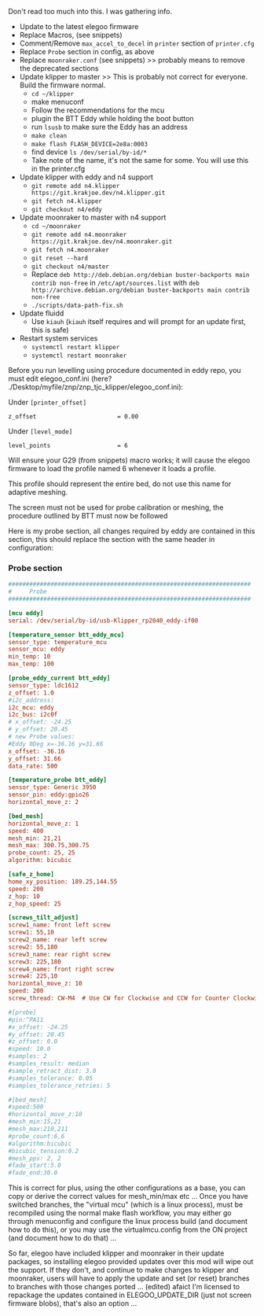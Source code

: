 Don't read too much into this. I was gathering info.

- Update to the latest elegoo firmware
- Replace Macros, (see snippets)
- Comment/Remove `max_accel_to_decel` in `printer` section of `printer.cfg`
- Replace `Probe` section in config, as above
- Replace `moonraker.conf` (see snippets) >> probably means to remove the deprecated sections
- Update klipper to master >> This is probably not correct for everyone. Build the firmware normal.
  - `cd ~/klipper`
  - make menuconf
  - Follow the recommendations for the mcu
  - plugin the BTT Eddy while holding the boot button
  - run `lsusb` to make sure the Eddy has an address
  - `make clean`
  - `make flash FLASH_DEVICE=2e8a:0003`
  - find device `ls /dev/serial/by-id/*`
  - Take note of the name, it's not the same for some. You will use this in the printer.cfg
- Update klipper with eddy and n4 support
  - `git remote add n4.klipper https://git.krakjoe.dev/n4.klipper.git`
  - `git fetch n4.klipper`
  - `git checkout n4/eddy`
- Update moonraker to master with n4 support
  - `cd ~/moonraker`
  - `git remote add n4.moonraker https://git.krakjoe.dev/n4.moonraker.git`
  - `git fetch n4.moonraker`
  - `git reset --hard`
  - `git checkout n4/master`
  - Replace `deb http://deb.debian.org/debian buster-backports main contrib non-free` in `/etc/apt/sources.list` with `deb http://archive.debian.org/debian buster-backports main contrib non-free`
  - `./scripts/data-path-fix.sh`
- Update fluidd
  - Use `kiauh` (`kiauh` itself requires and will prompt for an update first, this is safe)
- Restart system services
  - `systemctl restart klipper`
  - `systemctl restart moonraker`

Before you run levelling using procedure documented in eddy repo, you must edit elegoo_conf.ini (here? ./Desktop/myfile/znp/znp_tjc_klipper/elegoo_conf.ini):

Under `[printer_offset]`
```
z_offset                       = 0.00
```
Under `[level_mode]`
```
level_points                   = 6
```

Will ensure your G29 (from snippets) macro works; it will cause the elegoo firmware to load the profile named 6 whenever it loads a profile.

This profile should represent the entire bed, do not use this name for adaptive meshing.

The screen must not be used for probe calibration or meshing, the procedure outlined by BTT must now be followed

Here is my probe section, all changes required by eddy are contained in this section, this should replace the section with the same header in configuration:

### Probe section

 ```ini
#####################################################################
#     Probe
#####################################################################

[mcu eddy]
serial: /dev/serial/by-id/usb-Klipper_rp2040_eddy-if00

[temperature_sensor btt_eddy_mcu]
sensor_type: temperature_mcu
sensor_mcu: eddy
min_temp: 10
max_temp: 100

[probe_eddy_current btt_eddy]
sensor_type: ldc1612
z_offset: 1.0
#i2c_address:
i2c_mcu: eddy
i2c_bus: i2c0f
# x_offset: -24.25
# y_offset: 20.45
# new Probe values:
#Eddy 0Deg x=-36.16 y=31.66
x_offset: -36.16
y_offset: 31.66
data_rate: 500

[temperature_probe btt_eddy]
sensor_type: Generic 3950
sensor_pin: eddy:gpio26
horizontal_move_z: 2

[bed_mesh]
horizontal_move_z: 1
speed: 400
mesh_min: 21,21
mesh_max: 300.75,300.75
probe_count: 25, 25
algorithm: bicubic

[safe_z_home]
home_xy_position: 189.25,144.55 
speed: 200
z_hop: 10                 
z_hop_speed: 25

[screws_tilt_adjust]
screw1_name: front left screw
screw1: 55,10
screw2_name: rear left screw
screw2: 55,180
screw3_name: rear right screw
screw3: 225,180
screw4_name: front right screw
screw4: 225,10
horizontal_move_z: 10
speed: 200
screw_thread: CW-M4  # Use CW for Clockwise and CCW for Counter Clockwise

#[probe]
#pin:^PA11
#x_offset: -24.25
#y_offset: 20.45
#z_offset: 0.0
#speed: 10.0
#samples: 2
#samples_result: median
#sample_retract_dist: 3.0
#samples_tolerance: 0.05
#samples_tolerance_retries: 5

#[bed_mesh]
#speed:500                
#horizontal_move_z:10     
#mesh_min:15,21           
#mesh_max:210,211        
#probe_count:6,6          
#algorithm:bicubic
#bicubic_tension:0.2
#mesh_pps: 2, 2   
#fade_start:5.0
#fade_end:30.0  
```
This is correct for plus, using the other configurations as a base, you can copy or derive the correct values for mesh_min/max etc ...
Once you have switched branches, the "virtual mcu" (which is a linux process), must be recompiled using the normal make flash workflow, you may either go through menuconfig and configure the linux process build (and document how to do this), or you may use the virtualmcu.config from the ON project (and document how to do that) ...

So far, elegoo have included klipper and moonraker in their update packages, so installing elegoo provided updates over this mod will wipe out the support.
If they don't, and continue to make changes to klipper and moonraker, users will have to apply the update and set (or reset) branches to branches with those changes ported ... (edited)
afaict I'm licensed to repackage the updates contained in ELEGOO_UPDATE_DIR (just not screen firmware blobs), that's also an option ...

<!-- git init
git remote add n4.moonraker https://git.krakjoe.dev/n4.moonraker.git
git fetch n4.moonraker n4/master
git reset --hard FETCH_HEAD
git pull n4.moonraker n4/master -->